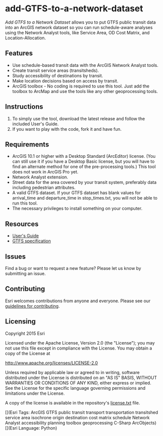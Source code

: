 # add-GTFS-to-a-network-dataset

*Add GTFS to a Network Dataset* allows you to put GTFS public transit data into an ArcGIS network dataset so you can run schedule-aware analyses using the Network Analyst tools, like Service Area, OD Cost Matrix, and Location-Allocation.

## Features
* Use schedule-based transit data with the ArcGIS Network Analyst tools.
* Create transit service areas (transitsheds).
* Study accessibility of destinations by transit.
* Make location decisions based on access by transit.
* ArcGIS toolbox - No coding is required to use this tool.  Just add the toolbox to ArcMap and use the tools like any other geoprocessing tools.

## Instructions

1. To simply use the tool, download the latest release and follow the included User's Guide. 
2. If you want to play with the code, fork it and have fun.

## Requirements

* ArcGIS 10.1 or higher with a Desktop Standard (ArcEditor) license. (You can still use it if you have a Desktop Basic license, but you will have to find an alternate method for one of the pre-processing tools.) This tool does not work in ArcGIS Pro yet.
* Network Analyst extension.
* Street data for the area covered by your transit system, preferably data including pedestrian attributes.
* A valid GTFS dataset. If your GTFS dataset has blank values for arrival_time and departure_time in stop_times.txt, you will not be able to run this tool.
* The necessary privileges to install something on your computer.

## Resources

* [User's Guide](https://github.com/ArcGIS/public-transit-tools/blob/master/add-GTFS-to-a-network-dataset/UsersGuide.md)
* [GTFS specification](https://developers.google.com/transit/gtfs/reference)

## Issues

Find a bug or want to request a new feature?  Please let us know by submitting an issue.

## Contributing

Esri welcomes contributions from anyone and everyone. Please see our [guidelines for contributing](https://github.com/esri/contributing).

## Licensing
Copyright 2015 Esri

Licensed under the Apache License, Version 2.0 (the "License");
you may not use this file except in compliance with the License.
You may obtain a copy of the License at

   http://www.apache.org/licenses/LICENSE-2.0

Unless required by applicable law or agreed to in writing, software
distributed under the License is distributed on an "AS IS" BASIS,
WITHOUT WARRANTIES OR CONDITIONS OF ANY KIND, either express or implied.
See the License for the specific language governing permissions and
limitations under the License.

A copy of the license is available in the repository's [license.txt](https://github.com/mmorang/add-GTFS-to-a-network-dataset/blob/master/License.txt) file.

[](Esri Tags: ArcGIS GTFS public transit transport transportation transitshed service area isochrone origin destination cost matrix schedule Network Analyst accessibility planning toolbox geoprocessing C-Sharp ArcObjects)
[](Esri Language: Python)​
